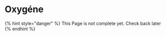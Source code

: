 # Oxygéne

{% hint style="danger" %}
This Page is not complete yet. Check back later
{% endhint %}

